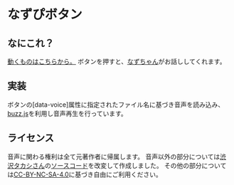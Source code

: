 # なずぴボタン

## なにこれ？
[動くものはこちらから。](https://capkun10.github.io/nazupi-button/)
ボタンを押すと、[なずちゃん](https://www.youtube.com/channel/UCiMG6VdScBabPhJ1ZtaVmbw)がお話ししてくれます。

## 実装
ボタンの[data-voice]属性に指定されたファイル名に基づき音声を読み込み、
[buzz.js](http://buzz.jaysalvat.com/)を利用し音声再生を行っています。

## ライセンス
音声に関わる権利は全て元著作者に帰属します。
音声以外の部分については[渋沢タカシさん](https://twitter.com/niltea)の[ソースコード](https://github.com/niltea/hanarisa-button)を改変して作成しました。
その他の部分については[CC-BY-NC-SA-4.0](http://creativecommons.org/licenses/by-nc-sa/4.0/deed.ja)に基づき自由にご利用ください。
